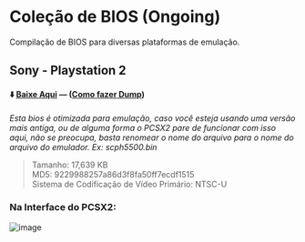 # Coleção de BIOS (Ongoing)
Compilação de BIOS para diversas plataformas de emulação.

## Sony - Playstation 2
#### ⬇️ [Baixe Aqui](https://github.com/sweatydeveloper/minha_colecao/releases/download/arquivos/PCSX2.BIOS.zip) — ([Como fazer Dump](https://pcsx2.net/docs/setup/bios))

*Esta bios é otimizada para emulação, caso você esteja usando uma versão mais antiga, ou de alguma forma o PCSX2 pare de funcionar com isso aqui, não se preocupa, basta renomear o nome do arquivo para o nome do arquivo do emulador. Ex: scph5500.bin*

> Tamanho: 17,639 KB     
> MD5: 9229988257a86d3f8fa50ff7ecdf1515     
> Sistema de Codificação de Vídeo Primário: NTSC-U

### Na Interface do PCSX2:
![image](https://github.com/user-attachments/assets/6525d082-edee-4b25-90a1-378c5925e472)
